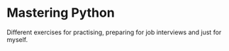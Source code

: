# Mastering Python

Different exercises for practising, preparing for job interviews and just for myself.